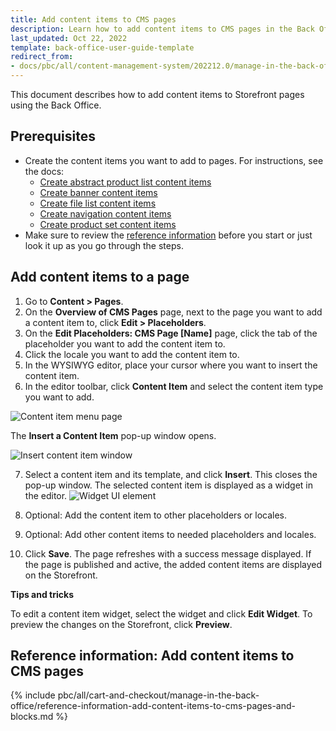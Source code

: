 ```yaml
---
title: Add content items to CMS pages
description: Learn how to add content items to CMS pages in the Back Office
last_updated: Oct 22, 2022
template: back-office-user-guide-template
redirect_from:
- docs/pbc/all/content-management-system/202212.0/manage-in-the-back-office/pages/add-content-items-to-cms-pages.html
---
```


This document describes how to add content items to Storefront pages using the Back Office.

## Prerequisites

* Create the content items you want to add to pages. For instructions, see the docs:
  * [Create abstract product list content items](/docs/pbc/all/content-management-system/{{page.version}}/base-shop/manage-in-the-back-office/content-items/create-abstract-product-list-content-items.html)
  * [Create banner content items](/docs/pbc/all/content-management-system/{{page.version}}/base-shop/manage-in-the-back-office/content-items/create-banner-content-items.html)  
  * [Create file list content items](/docs/pbc/all/content-management-system/{{page.version}}/base-shop/manage-in-the-back-office/content-items/create-file-list-content-items.html)
  * [Create navigation content items](/docs/pbc/all/content-management-system/{{page.version}}/base-shop/manage-in-the-back-office/content-items/create-navigation-content-items.html)
  * [Create product set content items](/docs/pbc/all/content-management-system/{{page.version}}/base-shop/manage-in-the-back-office/content-items/create-product-set-content-items.html)        
* Make sure to review the [reference information](#reference-information-add-content-items-to-cms-pages) before you start or just look it up as you go through the steps.

## Add content items to a page

1. Go to **Content&nbsp;<span aria-label="and then">></span> Pages**.
2. On the **Overview of CMS Pages** page, next to the page you want to add a content item to, click  **Edit&nbsp;<span aria-label="and then">></span> Placeholders**.
3. On the **Edit Placeholders: CMS Page [Name]** page, click the tab of the placeholder you want to add the content item to.
4. Click the locale you want to add the content item to.
5. In the WYSIWYG editor, place your cursor where you want to insert the content item.
6. In the editor toolbar, click **Content Item** and select the content item type you want to add.

![Content item menu page](https://spryker.s3.eu-central-1.amazonaws.com/docs/User+Guides/Back+Office+User+Guides/Content+Management+System/Content+Item+Widgets/Adding+Content+Item+Widgets+to+Pages+and+Blocks/content-item-menu-page.png)

The **Insert a Content Item** pop-up window opens.

![Insert content item window](https://spryker.s3.eu-central-1.amazonaws.com/docs/User+Guides/Back+Office+User+Guides/Content+Management+System/Content+Item+Widgets/Adding+Content+Item+Widgets+to+Pages+and+Blocks/insert-content-item-window.png)

7. Select a content item and its template, and click **Insert**.
    This closes the pop-up window. The selected content item is displayed as a widget in the editor.
![Widget UI element](https://spryker.s3.eu-central-1.amazonaws.com/docs/User+Guides/Back+Office+User+Guides/Content+Management+System/Content+Item+Widgets/Adding+Content+Item+Widgets+to+Pages+and+Blocks/widget-ui-element.png)
8. Optional: Add the content item to other placeholders or locales.
9. Optional: Add other content items to needed placeholders and locales.

10. Click **Save**.
    The page refreshes with a success message displayed. If the page is published and active, the added content items are displayed on the Storefront.

**Tips and tricks**

To edit a content item widget, select the widget and click **Edit Widget**.
To preview the changes on the Storefront, click **Preview**.   

## Reference information: Add content items to CMS pages


{% include pbc/all/cart-and-checkout/manage-in-the-back-office/reference-information-add-content-items-to-cms-pages-and-blocks.md %} <!-- To edit, see /_includes/pbc/all/cart-and-checkout/manage-in-the-back-office/reference-information-add-content-items-to-cms-pages-and-blocks.md -->
